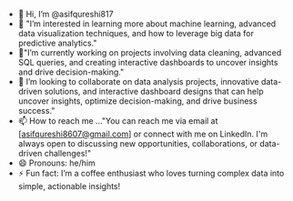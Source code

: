 - 👋 Hi, I’m @asifqureshi817
- 👀 "I’m interested in learning more about machine learning, advanced data visualization techniques, and how to leverage big data for predictive analytics."
- 🌱"I’m currently working on projects involving data cleaning, advanced SQL queries, and creating interactive dashboards to uncover insights and drive decision-making."
- 💞️ I’m looking to collaborate on data analysis projects, innovative data-driven solutions, and interactive dashboard designs that can help uncover insights, optimize decision-making, and drive business success."
- 📫 How to reach me ..."You can reach me via email at [asifqureshi8607@gmail.com] or connect with me on LinkedIn. I'm always open to discussing new opportunities, collaborations, or data-driven challenges!"
- 😄 Pronouns: he/him
- ⚡ Fun fact:  I’m a coffee enthusiast who loves turning complex data into simple, actionable insights!


